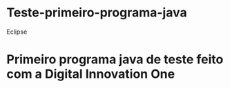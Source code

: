 # Teste-primeiro-programa-java
Eclipse
<h1>Primeiro programa java de teste feito com a Digital Innovation One</h1>
